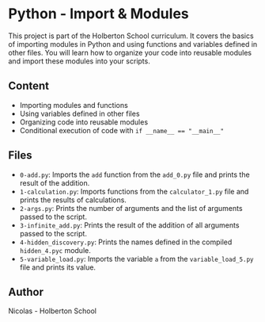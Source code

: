 # Python - Import & Modules

This project is part of the Holberton School curriculum. It covers the basics of importing modules in Python and using functions and variables defined in other files. You will learn how to organize your code into reusable modules and import these modules into your scripts.

## Content

- Importing modules and functions
- Using variables defined in other files
- Organizing code into reusable modules
- Conditional execution of code with `if __name__ == "__main__"`

## Files

- `0-add.py`: Imports the `add` function from the `add_0.py` file and prints the result of the addition.
- `1-calculation.py`: Imports functions from the `calculator_1.py` file and prints the results of calculations.
- `2-args.py`: Prints the number of arguments and the list of arguments passed to the script.
- `3-infinite_add.py`: Prints the result of the addition of all arguments passed to the script.
- `4-hidden_discovery.py`: Prints the names defined in the compiled `hidden_4.pyc` module.
- `5-variable_load.py`: Imports the variable `a` from the `variable_load_5.py` file and prints its value.

## Author

Nicolas - Holberton School